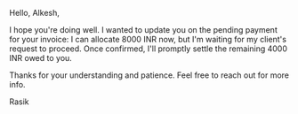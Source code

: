   
Hello, Alkesh, 

I hope you're doing well. I wanted to update you on the pending payment for your invoice: I can allocate 8000 INR now, but I'm waiting for my client's request to proceed. Once confirmed, I'll promptly settle the remaining 4000 INR owed to you. 

Thanks for your understanding and patience. Feel free to reach out for more info. 

Rasik